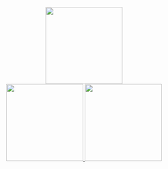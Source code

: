 <div align="center">
  <a href="https://github.com/LeikRad">
  <img height="180em" src="https://github.r2v.ch/codewars?user=LeikRad&stroke=%23238871"/>
  <br>
  <img height="180em" src="https://github-readme-stats-npdib1p4e-leikrad.vercel.app/api?username=LeikRad&show_icons=true&theme=gotham&include_all_commits=true&count_private=true"/>
  <img height="180em" src="https://github-readme-stats-npdib1p4e-leikrad.vercel.app/api/top-langs/?username=LeikRad&layout=compact&langs_count=7&theme=gotham"/>
</div>
